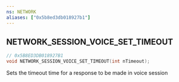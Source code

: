 ```yaml
---
ns: NETWORK
aliases: ["0x5b8ed3db018927b1"]
---
```

## NETWORK_SESSION_VOICE_SET_TIMEOUT

```c
// 0x5B8ED3DB018927B1
void NETWORK_SESSION_VOICE_SET_TIMEOUT(int nTimeout);
```

Sets the timeout time for a response to be made in voice session

